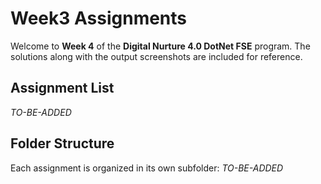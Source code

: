 # Week3 Assignments

Welcome to **Week 4** of the **Digital Nurture 4.0 DotNet FSE** program.
The solutions along with the output screenshots are included for reference.

## Assignment List

*TO-BE-ADDED*

## Folder Structure

Each assignment is organized in its own subfolder:
*TO-BE-ADDED*